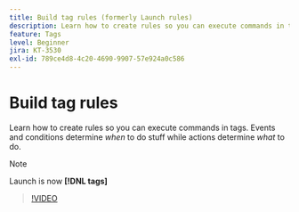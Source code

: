 ```yaml
---
title: Build tag rules (formerly Launch rules)
description: Learn how to create rules so you can execute commands in tags. Events and conditions determine *when* to do stuff while actions determine *what* to do.
feature: Tags
level: Beginner
jira: KT-3530
exl-id: 789ce4d8-4c20-4690-9907-57e924a0c586
---
```

# Build tag rules

Learn how to create rules so you can execute commands in tags. Events and conditions determine *when* to do stuff while actions determine *what* to do.

>[!NOTE]
>
> Launch is now **[!DNL tags]**

>[!VIDEO](https://video.tv.adobe.com/v/28730/?quality=12&learn=on)

